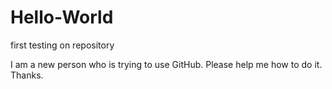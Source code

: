 # Hello-World
first testing on repository

I am a new person who is trying to use GitHub.
Please help me how to do it.
Thanks.
